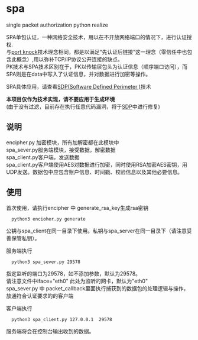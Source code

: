 # spa
single packet authorization python realize<br>

SPA单包认证，一种网络安全技术，用以在不开放网络端口的情况下，进行认证授权.<br>
与[port knock](https://github.com/small-eight/portknock)技术理念相同，都是以满足“先认证后链接”这一理念（零信任中也包含此概念）,用以弥补TCP/IP协议公开连接的缺点。<br>
PK技术与SPA技术区别在于，PK以传输层包头为认证信息（顺序端口访问），而SPA则是在data中写入了认证信息，并对数据进行加密等操作。<br>

SPA具体应用，请查看[SDP(Software Defined Perimeter )](https://github.com/small-eight/SDP)技术<br>

**本项目仅作为技术实现，请不要应用于生成环境<br>**(由于没有过滤，目前存在执行任意代码漏洞，将于[SDP](https://github.com/small-eight/SDP)中进行修复)

## 说明
encipher.py 加密模块，所有加解密都在此模块中<br>
spa_sever.py服务端模块，接受数据，解密数据<br>
spa_client.py客户端，发送数据<br>
spa_client.py客户端使用AES对数据进行加密，同时使用RSA加密AES密钥，用UDP发送。数据包中应包含账户信息、时间戳、校验信息以及其他必要信息。

## 使用
首次使用，请执行encipher 中 generate_rsa_key生成rsa密钥<br>
```python3
  python3 encioher.py generate
``` 
公钥与spa_client在同一目录下使用。私钥与spa_server在同一目录下（请注意妥善保管私钥）。<br>

服务端执行 <br>
```python3
  python3 spa_sever.py 29578 
```
指定监听的端口为29578，如不添加参数，默认为29578。<br>
请注意文件中iface="eth0" 此处为监听的网卡，默认为"eth0"<br>
spa_sever.py 中 packet_callback里面执行捕获到的数据包的处理逻辑与操作，放通符合认证要求的的客户端<br>

客户端执行<br>
```python3
  python3 spa_client.py 127.0.0.1  29578
```
服务端将会在控制台输出收到的数据。<br>

